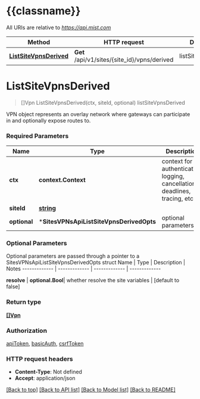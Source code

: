 # {{classname}}

All URIs are relative to *https://api.mist.com*

Method | HTTP request | Description
------------- | ------------- | -------------
[**ListSiteVpnsDerived**](SitesVPNsApi.md#ListSiteVpnsDerived) | **Get** /api/v1/sites/{site_id}/vpns/derived | listSiteVpnsDerived

# **ListSiteVpnsDerived**
> []Vpn ListSiteVpnsDerived(ctx, siteId, optional)
listSiteVpnsDerived

VPN object represents an overlay network where gateways can participate in and optionally expose routes to.

### Required Parameters

Name | Type | Description  | Notes
------------- | ------------- | ------------- | -------------
 **ctx** | **context.Context** | context for authentication, logging, cancellation, deadlines, tracing, etc.
  **siteId** | [**string**](.md)|  | 
 **optional** | ***SitesVPNsApiListSiteVpnsDerivedOpts** | optional parameters | nil if no parameters

### Optional Parameters
Optional parameters are passed through a pointer to a SitesVPNsApiListSiteVpnsDerivedOpts struct
Name | Type | Description  | Notes
------------- | ------------- | ------------- | -------------

 **resolve** | **optional.Bool**| whether resolve the site variables | [default to false]

### Return type

[**[]Vpn**](vpn.md)

### Authorization

[apiToken](../README.md#apiToken), [basicAuth](../README.md#basicAuth), [csrfToken](../README.md#csrfToken)

### HTTP request headers

 - **Content-Type**: Not defined
 - **Accept**: application/json

[[Back to top]](#) [[Back to API list]](../README.md#documentation-for-api-endpoints) [[Back to Model list]](../README.md#documentation-for-models) [[Back to README]](../README.md)

